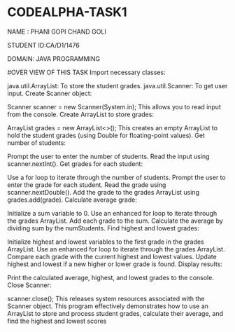 # CODEALPHA-TASK1

NAME : PHANI GOPI CHAND GOLI

STUDENT ID:CA/D1/1476

DOMAIN: JAVA PROGRAMMING

#OVER VIEW OF THIS TASK
Import necessary classes:

java.util.ArrayList: To store the student grades.
java.util.Scanner: To get user input.
Create Scanner object:

Scanner scanner = new Scanner(System.in);
This allows you to read input from the console.
Create ArrayList to store grades:

ArrayList<Double> grades = new ArrayList<>();
This creates an empty ArrayList to hold the student grades (using Double for floating-point values).
Get number of students:

Prompt the user to enter the number of students.
Read the input using scanner.nextInt().
Get grades for each student:

Use a for loop to iterate through the number of students.
Prompt the user to enter the grade for each student.
Read the grade using scanner.nextDouble().
Add the grade to the grades ArrayList using grades.add(grade).
Calculate average grade:

Initialize a sum variable to 0.
Use an enhanced for loop to iterate through the grades ArrayList.
Add each grade to the sum.
Calculate the average by dividing sum by the numStudents.
Find highest and lowest grades:

Initialize highest and lowest variables to the first grade in the grades ArrayList.
Use an enhanced for loop to iterate through the grades ArrayList.
Compare each grade with the current highest and lowest values.
Update highest and lowest if a new higher or lower grade is found.
Display results:

Print the calculated average, highest, and lowest grades to the console.
Close Scanner:

scanner.close();
This releases system resources associated with the Scanner object.
This program effectively demonstrates how to use an ArrayList to store and process student grades, calculate their average, and find the highest and lowest scores
